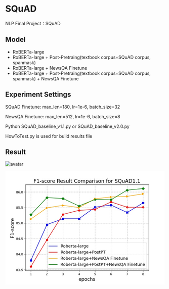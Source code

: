 # SQuAD
NLP Final Project：SQuAD

## Model
- RoBERTa-large
- RoBERTa-large + Post-Pretraing(textbook corpus+SQuAD corpus, spanmask)
- RoBERTa-large + NewsQA Finetune
- RoBERTa-large + Post-Pretraing(textbook corpus+SQuAD corpus, spanmask) + NewsQA Finetune

## Experiment Settings
SQuAD Finetune: max_len=180, lr=1e-6, batch_size=32

NewsQA Finetune: max_len=512, lr=1e-6, batch_size=8

Python SQuAD_baseline_v1.1.py or SQuAD_baseline_v2.0.py

HowToTest.py is used for build results file

## Result

![avatar](/Figures/EM.jpg)

![avatar](/Figures/F1_Result_Comparison_for_SQuAD1.1.jpg)
